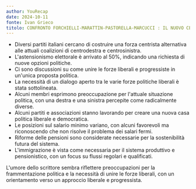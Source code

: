 ```yaml
---
author: YouRecap
date: 2024-10-11
fonte: Ivan Grieco
titolo: CONFRONTO FORCHIELLI-MARATTIN-PASTORELLA-MARCUCCI : IL NUOVO CENTRO?
---
```


- Diversi partiti italiani cercano di costruire una forza centrista alternativa alle attuali coalizioni di centrodestra e centrosinistra.
- L'astensionismo elettorale è arrivato al 50%, indicando una richiesta di nuove opzioni politiche.
- Ci sono discussioni su come unire le forze liberali e progressiste in un'unica proposta politica.
- La necessità di un dialogo aperto tra le varie forze politiche liberali è stata sottolineata.
- Alcuni membri esprimono preoccupazione per l'attuale situazione politica, con una destra e una sinistra percepite come radicalmente diverse.
- Alcuni partiti e associazioni stanno lavorando per creare una nuova casa politica liberale e democratica.
- Le posizioni sul salario minimo variano, con alcuni favorevoli ma riconoscendo che non risolve il problema dei salari fermi.
- Riforme delle pensioni sono considerate necessarie per la sostenibilità futura del sistema.
- L'immigrazione è vista come necessaria per il sistema produttivo e pensionistico, con un focus su flussi regolari e qualificati.

L'umore dello scrittore sembra riflettere preoccupazioni per la frammentazione politica e la necessità di unire le forze liberali, con un orientamento verso un approccio liberale e progressista.
